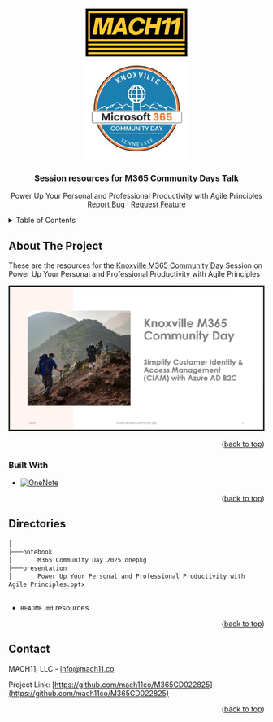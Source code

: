 <a name="readme-top" id="readme-top"></a>

<!-- PROJECT LOGO -->
<br />
<div align="center">
  <a href="https://github.com/mach11co/M365CD022825">
    <img src="src/assets/img/logo-full.png" alt="MACH11 LLC Logo" width="200" height="auto">
  </a>
<br />
  <a href="https://www.communitydays.org/event/2025-02-27/knoxville-microsoft-365-community-day">
    <img src="src/assets/img/km365.jpg" alt="Knoxville M365 Community Day Logo">
  </a>

<h3 align="center">Session resources for M365 Community Days Talk</h3>

  <p align="center">
    Power Up Your Personal and Professional Productivity with Agile Principles
    <br />
    <a href="https://github.com/mach11co/M365CD022825/issues">Report Bug</a>
    ·
    <a href="https://github.com/mach11co/M365CD022825/issues">Request Feature</a>
  </p>
</div>

<!-- TABLE OF CONTENTS -->
<details>
  <summary>Table of Contents</summary>
  <ol>
    <li>
      <a href="#about-the-project">About The Project</a>
      <ul>
        <li><a href="#built-with">Built With</a></li>
      </ul>
    </li>
    <li><a href="#directories">Directories</a></li>
    <li><a href="#contact">Contact</a></li>
  </ol>
</details>

## About The Project

These are the resources for the [Knoxville M365 Community Day](https://www.communitydays.org/event/2025-02-27/knoxville-microsoft-365-community-day) Session on Power Up Your Personal and Professional Productivity with Agile Principles

[![Presentation Screen Shot][presentation-screenshot]](https://github.com/mach11co/M365CD022825/tree/main/presentation/)

<p align="right">(<a href="#readme-top">back to top</a>)</p>

### Built With

- [![OneNote][onenote.com]][OneNote-url]

<p align="right">(<a href="#readme-top">back to top</a>)</p>

## Directories

```
│
├───notebook
│       M365 Community Day 2025.onepkg
├───presentation
│       Power Up Your Personal and Professional Productivity with Agile Principles.pptx


```

- `README.md` resources

<p align="right">(<a href="#readme-top">back to top</a>)</p>

## Contact

MACH11, LLC - info@mach11.co

Project Link: [https://github.com/mach11co/M365CD022825](https://github.com/mach11co/M365CD022825)

<p align="right">(<a href="#readme-top">back to top</a>)</p>

<!-- MARKDOWN LINKS & IMAGES -->
<!-- https://www.markdownguide.org/basic-syntax/#reference-style-links -->

[presentation-screenshot]: /src/assets/img/presentation-screenshot.png
[OneNote.com]: https://img.shields.io/badge/Microsoft-OneNote-591e90?logo=Microsoft
[OneNote-url]: https://www.onenote.com/
